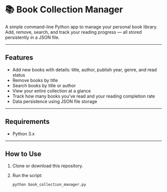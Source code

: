 # 📚 Book Collection Manager

A simple command-line Python app to manage your personal book library.  
Add, remove, search, and track your reading progress — all stored persistently in a JSON file.

---

## Features

- Add new books with details: title, author, publish year, genre, and read status  
- Remove books by title  
- Search books by title or author  
- View your entire collection at a glance  
- Track how many books you've read and your reading completion rate  
- Data persistence using JSON file storage

---

## Requirements

- Python 3.x

---

## How to Use

1. Clone or download this repository.
2. Run the script:

   ```bash
   python book_collection_manager.py
